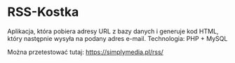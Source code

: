 # RSS-Kostka
Aplikacja, która pobiera adresy URL z bazy danych i generuje kod HTML, który następnie wysyła na podany adres e-mail.
Technologia:
PHP + MySQL

Można przetestować tutaj: https://simplymedia.pl/rss/
